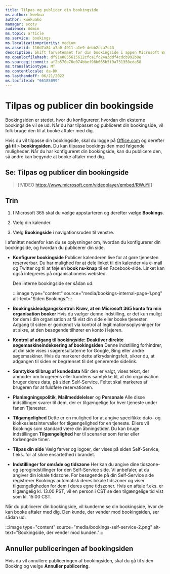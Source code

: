 ```yaml
---
title: Tilpas og publicer din bookingside
ms.author: kwekua
author: kwekuako
manager: scotv
audience: Admin
ms.topic: article
ms.service: bookings
ms.localizationpriority: medium
ms.assetid: 116d7a84-a7a0-4911-a1e9-debb2cca7c43
description: Skift farvetemaet for din bookingside i appen Microsoft Bookings.
ms.openlocfilehash: df91e0855615612cfca1fc24a3ddf4cdcb992b0e
ms.sourcegitcommit: af2b570e76e074bbef98b665b5f9a731350eda58
ms.translationtype: MT
ms.contentlocale: da-DK
ms.lasthandoff: 06/21/2022
ms.locfileid: "66185099"
---
```

# <a name="customize-and-publish-your-booking-page"></a>Tilpas og publicer din bookingside

Bookingsiden er stedet, hvor du konfigurerer, hvordan din eksterne bookingside vil se ud. Når du har tilpasset og publiceret din bookingside, vil folk bruge den til at booke aftaler med dig.

Hvis du vil tilpasse din bookingside, skal du logge på [Office.com](https://office.com) og derefter **gå til** \> **bookingsiden**. Du kan tilpasse bookingsiden med følgende muligheder. Når du har konfigureret din bookingside, kan du publicere den, så andre kan begynde at booke aftaler med dig.

## <a name="watch-customize-and-publish-your-booking-page"></a>Se: Tilpas og publicer din bookingside

> [!VIDEO https://www.microsoft.com/videoplayer/embed/RWuYil]

## <a name="steps"></a>Trin

1. I Microsoft 365 skal du vælge appstarteren og derefter vælge **Bookings**.

1. Vælg din kalender.

1. Vælg **Bookingside** i navigationsruden til venstre.

I afsnittet nedenfor kan du se oplysninger om, hvordan du konfigurerer din bookingside, og hvordan du publicerer din side.

- **Konfigurer bookingside** Publicer kalenderen live for at gøre tjenesten reserverbar. Du har mulighed for at dele linket til din kalender via e-mail og Twitter og til at føje en **book nu-knap** til en Facebook-side. Linket kan også integreres på organisationens websted.

    Den interne bookingside ser sådan ud:

    :::image type="content" source="media/bookings-internal-page-1.png" alt-text="Siden Bookings.":::

- **Bookingsideadgangskontrol: Kræv, at en Microsoft 365 konto fra min organisation booker** Hvis du vælger denne indstilling, er det kun muligt for dem i din organisation at få vist din side eller booke tjenester. Adgang til siden er godkendt via kontrol af legitimationsoplysninger for at sikre, at den besøgende tilhører en konto i lejeren.

- **Kontrol af adgang til bookingside: Deaktiver direkte søgemaskineindeksering af bookingsiden** Denne indstilling forhindrer, at din side vises i søgeresultaterne for Google, Bing eller andre søgemaskiner. Hvis du markerer dette afkrydsningsfelt, sikrer du, at adgangen til siden er begrænset til det genererede sidelink.

- **Samtykke til brug af kundedata** Når den er valgt, vises tekst, der anmoder om brugerens eller kundens samtykke til, at din organisation bruger deres data, på siden Self-Service. Feltet skal markeres af brugeren for at fuldføre reservationen.

- **Planlægningspolitik**, **Mailmeddelelser** og **Personale** Alle disse indstillinger svarer til dem, der er tilgængelige for hver tjeneste under fanen Tjenester.

- **Tilgængelighed** Dette er en mulighed for at angive specifikke dato- og klokkeslætsintervaller for tilgængelighed for en tjeneste. Ellers vil Bookings som standard være din åbningstider. Du kan bruge indstillingen **Tilgængelighed** her til scenarier som ferier eller forlængede timer.

- **Tilpas din side** Vælg farver og logoer, der vises på siden Self-Service, f.eks. for at sikre ensartethed i brandet.

- **Indstillinger for område og tidszone** Her kan du angive dine tidszone- og sprogindstillinger for den Self-Service side. Vi anbefaler, at du angiver din lokale tidszone. For besøgende på din Self-Service side registrerer Bookings automatisk deres lokale tidszoner og viser tilgængeligheden for dem i deres egne tidszoner. Hvis en aftale f.eks. er tilgængelig kl. 13.00 PST, vil en person i CST se den tilgængelige tid vist som kl. 15:00 CST.

Når du publicerer din bookingside, vil kunderne se din bookingside, hvor de kan booke aftaler med dig. Den kunde, der vender mod bookingsiden, ser sådan ud:

:::image type="content" source="media/bookings-self-service-2.png" alt-text="Bookingside, der vender mod kunden.":::

<!-- ## Publish the booking page

Watch this video or follow the steps below to publish or unpublish your booking page.

> [!VIDEO https://www.microsoft.com/videoplayer/embed/RWuYil]

1. In Microsoft 365, select the app launcher, and then select **Bookings**.

1. In the navigation pane, select **Booking page**.

1. Verify your scheduling policies are correct. See [Set your scheduling policies](set-scheduling-policies.md) for more information.

1. Select **Save and publish**. You'll see a confirmation message.

1. Select **Open published page** to see your page in a web browser. -->

## <a name="unpublish-the-booking-page"></a>Annuller publiceringen af bookingsiden

Hvis du vil annullere publiceringen af bookingsiden, skal du gå til siden Booking og vælge **Annuller publicering**.

